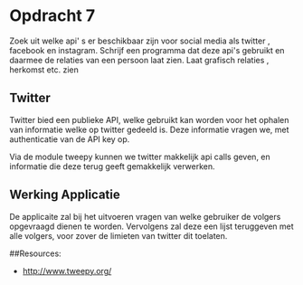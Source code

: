 # Opdracht 7
Zoek uit welke api' s er beschikbaar zijn voor social media als twitter , facebook en instagram.
Schrijf een programma dat deze api's gebruikt en daarmee de relaties van een persoon laat zien.
Laat grafisch relaties , herkomst etc. zien

## Twitter
Twitter bied een publieke API, welke gebruikt kan worden voor het ophalen van informatie
welke op twitter gedeeld is. Deze informatie vragen we, met authenticatie van de API key op.

Via de module tweepy kunnen we twitter makkelijk api calls geven, en informatie die deze
terug geeft gemakkelijk verwerken.

## Werking Applicatie
De applicaite zal bij het uitvoeren vragen van welke gebruiker de volgers
opgevraagd dienen te worden. Vervolgens zal deze een lijst teruggeven met
alle volgers, voor zover de limieten van twitter dit toelaten.

##Resources:

- http://www.tweepy.org/